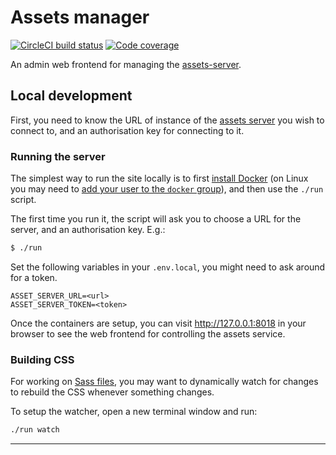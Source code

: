# Assets manager
[![CircleCI build status](https://circleci.com/gh/canonical-web-and-design/manager.assets.ubuntu.com.svg?style=shield)](https://circleci.com/gh/canonical-web-and-design/manager.assets.ubuntu.com) [![Code coverage](https://codecov.io/gh/canonical-web-and-design/manager.assets.ubuntu.com/branch/master/graph/badge.svg)](https://codecov.io/gh/canonical-web-and-design/manager.assets.ubuntu.com)

An admin web frontend for managing the [assets-server](https://github.com/canonical-websites/assets.ubuntu.com).

## Local development

First, you need to know the URL of instance of the [assets server](https://github.com/canonical-websites/assets.ubuntu.com) you wish to connect to, and an authorisation key for connecting to it.

### Running the server

The simplest way to run the site locally is to first [install Docker](https://docs.docker.com/engine/installation/) (on Linux you may need to [add your user to the `docker` group](https://docs.docker.com/engine/installation/linux/linux-postinstall/)), and then use the `./run` script.

The first time you run it, the script will ask you to choose a URL for the server, and an authorisation key. E.g.:

``` bash
$ ./run
```

Set the following variables in your `.env.local`, you might need to ask around for a token.
```
ASSET_SERVER_URL=<url>
ASSET_SERVER_TOKEN=<token>
```
Once the containers are setup, you can visit <http://127.0.0.1:8018> in your browser to see the web frontend for controlling the assets service.

### Building CSS

For working on [Sass files](_sass), you may want to dynamically watch for changes to rebuild the CSS whenever something changes.

To setup the watcher, open a new terminal window and run:

``` bash
./run watch
```

---
